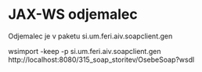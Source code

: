 # JAX-WS odjemalec

Odjemalec je v paketu si.um.feri.aiv.soapclient.gen

wsimport -keep -p si.um.feri.aiv.soapclient.gen http://localhost:8080/315_soap_storitev/OsebeSoap?wsdl

